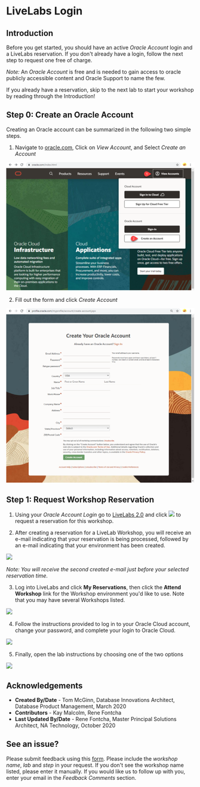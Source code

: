 # LiveLabs Login

## Introduction

Before you get started, you should have an active *Oracle Account* login and a LiveLabs reservation. If you don't already have a login, follow the next step to request one free of charge.

*Note:* An *Oracle Account* is free and is needed to gain access to oracle publicly accessible content and Oracle Support to name the few.

If you already have a reservation, skip to the next lab to start your workshop by reading through the Introduction!

## Step 0: **Create an Oracle Account**
Creating an Oracle account can be summarized in the following two simple steps.

1. Navigate to [oracle.com](http://www.oracle.com), Click on *View Account*, and Select *Create an Account*

  ![](images/create-account-oracle-1.png " ")

2. Fill out the form and click *Create Account*

  ![](images/create-account-oracle-2.png " ")

## Step 1: **Request Workshop Reservation**
1. Using your *Oracle Account Login* go to [LiveLabs 2.0](http://bit.ly/golivelabs) and click  ![](images/reserve.png) to request a reservation for this workshop.

2. After creating a reservation for a LiveLab Workshop, you will receive an e-mail indicating that your reservation is being processed, followed by an e-mail indicating that your environment has been created.

  ![](images/livelab-env-created-email.png " ")

  *Note: You will receive the second created e-mail just before your selected reservation time.*

3. Log into LiveLabs and click **My Reservations**, then click the **Attend Workshop** link for the Workshop environment you'd like to use. Note that you may have several Workshops listed.

  ![](images/my-reservations.png " ")

4. Follow the instructions provided to log in to your Oracle Cloud account, change your password, and complete your login to Oracle Cloud.

  ![](images/attend-workshop-1.png " ")

5. Finally, open the lab instructions by choosing one of the two options

  ![](images/open-workshop.png " ")

## Acknowledgements

- **Created By/Date** - Tom McGinn, Database Innovations Architect, Database Product Management, March 2020
- **Contributors** - Kay Malcolm, Rene Fontcha
- **Last Updated By/Date** - Rene Fontcha, Master Principal Solutions Architect, NA Technology, October 2020 

## See an issue?
Please submit feedback using this [form](https://apexapps.oracle.com/pls/apex/f?p=133:1:::::P1_FEEDBACK:1). Please include the *workshop name*, *lab* and *step* in your request.  If you don't see the workshop name listed, please enter it manually. If you would like us to follow up with you, enter your email in the *Feedback Comments* section.
